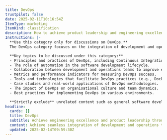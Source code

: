 ```yaml
---
title: DevOps
trustpilot: false
date: 2025-02-11T10:16:54Z
ItemType: marketing
ItemKind: classification
description: How to achieve product leadership and engineering excellence through devops.
Instructions: |-
  **Use this category only for discussions on DevOps.**  
  The DevOps category focuses on the integration of development and operations to enhance collaboration, improve deployment frequency, and achieve higher software quality. It emphasises the cultural shift and practices that enable organisations to deliver applications and services at high velocity.

  **Key topics to be discussed under this category:**
  - Principles and practices of DevOps, including Continuous Integration and Continuous Delivery (CI/CD).
  - The role of automation in the software development lifecycle.
  - Collaboration between development and operations teams to improve efficiency and reduce time to market.
  - Metrics and performance indicators for measuring DevOps success.
  - Tools and technologies that facilitate DevOps practices (e.g., Docker, Kubernetes, Jenkins).
  - Case studies and real-world applications of DevOps methodologies.
  - The impact of DevOps on organisational culture and team dynamics.
  - Best practices for implementing DevOps in various environments.

  **Strictly exclude** unrelated content such as general software development practices that do not involve the integration of development and operations, or discussions that do not align with the core philosophies of DevOps as articulated by thought leaders like Gene Kim, Jez Humble, and Patrick Debois.
headline:
  cards: []
  title: DevOps
  subtitle: Achieve engineering excellence and product leadership through effective collaboration, continuous improvement, and adaptive practices.
  content: Achieve seamless integration of development and operations to enhance product delivery and quality. Explore practices that foster collaboration, continuous feedback, and iterative improvement. Topics include workflow optimisation, team dynamics, automation, and metrics for performance evaluation, all aimed at driving organisational success and responsiveness to change.
  updated: 2025-02-14T09:59:30Z
---
```

